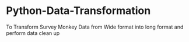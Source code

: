 # Python-Data-Transformation
To Transform Survey Monkey Data from Wide format into long format and perform data clean up 
